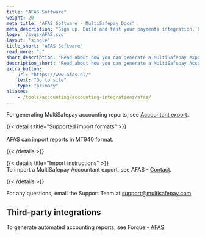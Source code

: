 ```yaml
---
title: "AFAS Software"
weight: 20
meta_title: "AFAS Software - MultiSafepay Docs"
meta_description: "Sign up. Build and test your payments integration. Explore our products and services. Use our API Reference, SDKs, and wrappers. Get support."
logo: '/svgs/AFAS.svg'
layout: 'single'
title_short: "AFAS Software"
read_more: "."
short_description: "Read about how you can generate a MultiSafepay export and import to your AFAS platform"
description_short: "Read about how you can generate a MultiSafepay Accountant Export for your AFAS Software platform."
extra_button:
    url: "https://www.afas.nl/" 
    text: "Go to site" 
    type: "primary"
aliases:
    - /tools/accounting/accounting-integrations/afas/
---
```


For generating MultiSafepay accounting reports, see [Accountant export](/tools/accounting/reports/accountant-export/).

{{< details title="Supported import formats" >}}  
&nbsp;  
AFAS can import reports in MT940 format.

{{< /details >}}

{{< details title="Import instructions" >}}
&nbsp;  
To import a MultiSafepay Accountant export, see AFAS - [Contact](https://www.afas.nl/contact).

{{< /details >}}

For any questions, email the Support Team at <support@multisafepay.com>

## Third-party integrations

To generate automated accounting reports, see Forque - [AFAS](https://www.forque.nl/afas-consultancy).


